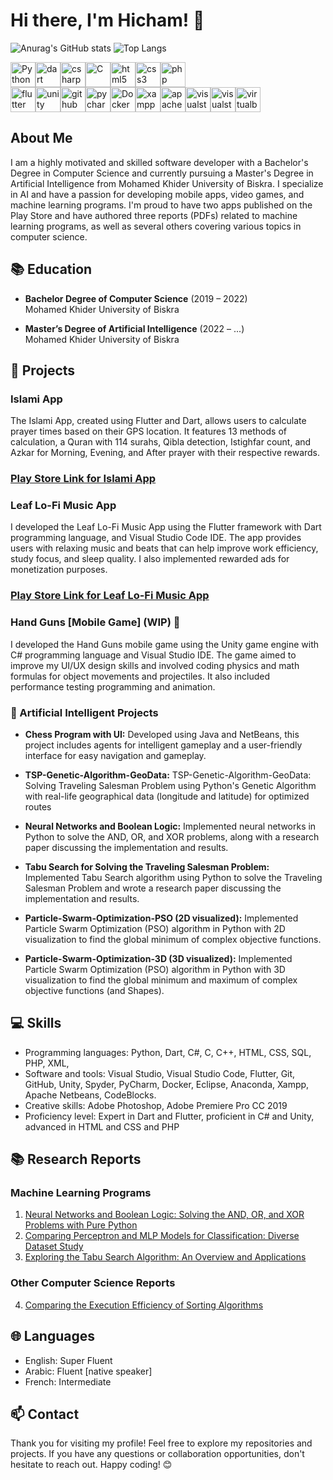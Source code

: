 # Hi there, I'm Hicham! 👋

![Anurag's GitHub stats](https://github-readme-stats.vercel.app/api?username=BouchanaHicham&show_icons=true&theme=dark&rank_icon=github)
![Top Langs](https://github-readme-stats.vercel.app/api/top-langs/?username=BouchanaHicham&layout=compact)<br>

<div style="display: flex;">
    <img height="40" width="40" src="https://cdn.simpleicons.org/python" alt="Python">    
    <img height="40" width="40" src="https://cdn.simpleicons.org/dart" alt="dart">
    <img height="40" width="40" src="https://cdn.simpleicons.org/csharp" alt="csharp">
    <img height="40" width="40" src="https://cdn.simpleicons.org/C" alt="C">
    <img height="40" width="40" src="https://cdn.simpleicons.org/html5" alt="html5">
    <img height="40" width="40" src="https://cdn.simpleicons.org/css3" alt="css3">
    <img height="40" width="40" src="https://cdn.simpleicons.org/php" alt="php">
    
    
    
</div>
<div style="display: flex;">
    <img height="40" width="40" src="https://cdn.simpleicons.org/flutter" alt="flutter">    
    <img height="40" width="40" src="https://cdn.simpleicons.org/unity" alt="unity">
    <img height="40" width="40" src="https://cdn.simpleicons.org/github" alt="github">
    <img height="40" width="40" src="https://cdn.simpleicons.org/pycharm" alt="pycharm">
    <img height="40" width="40" src="https://cdn.simpleicons.org/docker" alt="Docker">
    <img height="40" width="40" src="https://cdn.simpleicons.org/xampp" alt="xampp">
    <img height="40" width="40" src="https://cdn.simpleicons.org/apachenetbeanside" alt="apachenetbeanside">
    <img height="40" width="40" src="https://cdn.simpleicons.org/visualstudio" alt="visualstudio">
    <img height="40" width="40" src="https://cdn.simpleicons.org/visualstudiocode" alt="visualstudiocode">
    <img height="40" width="40" src="https://cdn.simpleicons.org/virtualbox" alt="virtualbox">
    
    
    
    
</div>



## About Me

I am a highly motivated and skilled software developer with a Bachelor's Degree in Computer Science and currently pursuing a Master's Degree in Artificial Intelligence from Mohamed Khider University of Biskra. I specialize in AI and have a passion for developing mobile apps, video games, and machine learning programs. I'm proud to have two apps published on the Play Store and have authored three reports (PDFs) related to machine learning programs, as well as several others covering various topics in computer science.

## 📚 Education

- **Bachelor Degree of Computer Science** (2019 – 2022)  
  Mohamed Khider University of Biskra

- **Master’s Degree of Artificial Intelligence** (2022 – ...)  
  Mohamed Khider University of Biskra

## 🚀 Projects

### Islami App
The Islami App, created using Flutter and Dart, allows users to calculate prayer times based on their GPS location. It features 13 methods of calculation, a Quran with 114 surahs, Qibla detection, Istighfar count, and Azkar for Morning, Evening, and After prayer with their respective rewards.

### [Play Store Link for Islami App](https://play.google.com/store/apps/details?id=com.bhicham.islami)

### Leaf Lo-Fi Music App
I developed the Leaf Lo-Fi Music App using the Flutter framework with Dart programming language, and Visual Studio Code IDE. The app provides users with relaxing music and beats that can help improve work efficiency, study focus, and sleep quality. I also implemented rewarded ads for monetization purposes.

### [Play Store Link for Leaf Lo-Fi Music App](https://play.google.com/store/apps/details?id=com.bhicham.leaf_music)


### Hand Guns [Mobile Game] (WIP) 🚧

I developed the Hand Guns mobile game using the Unity game engine with C# programming language and Visual Studio IDE. The game aimed to improve my UI/UX design skills and involved coding physics and math formulas for object movements and projectiles. It also included performance testing programming and animation.

### 🧠 Artificial Intelligent Projects

- **Chess Program with UI:** Developed using Java and NetBeans, this project includes agents for intelligent gameplay and a user-friendly interface for easy navigation and gameplay.

- **TSP-Genetic-Algorithm-GeoData:** TSP-Genetic-Algorithm-GeoData: Solving Traveling Salesman Problem using Python's Genetic Algorithm with real-life geographical data (longitude and latitude) for optimized routes

- **Neural Networks and Boolean Logic:** Implemented neural networks in Python to solve the AND, OR, and XOR problems, along with a research paper discussing the implementation and results.

- **Tabu Search for Solving the Traveling Salesman Problem:** Implemented Tabu Search algorithm using Python to solve the Traveling Salesman Problem and wrote a research paper discussing the implementation and results.
  
- **Particle-Swarm-Optimization-PSO (2D visualized):** Implemented Particle Swarm Optimization (PSO) algorithm in Python with 2D visualization to find the global minimum of complex objective functions.
  
- **Particle-Swarm-Optimization-3D (3D visualized):** Implemented Particle Swarm Optimization (PSO) algorithm in Python with 3D visualization to find the global minimum and maximum of complex objective functions (and Shapes).

## 💻 Skills

- Programming languages: Python, Dart, C#, C, C++, HTML, CSS, SQL, PHP, XML,
- Software and tools: Visual Studio, Visual Studio Code, Flutter, Git, GitHub, Unity, Spyder, PyCharm, Docker, Eclipse, Anaconda, Xampp, Apache Netbeans, CodeBlocks.
- Creative skills: Adobe Photoshop, Adobe Premiere Pro CC 2019
- Proficiency level: Expert in Dart and Flutter, proficient in C# and Unity, advanced in HTML and CSS and PHP

## 📚 Research Reports

### Machine Learning Programs

1. [Neural Networks and Boolean Logic: Solving the AND, OR, and XOR Problems with Pure Python](https://drive.google.com/file/d/1RhNk7kqUeipNp8Vqr5MHjeLDepcJsQIW/view?usp=sharing)
2. [Comparing Perceptron and MLP Models for Classification: Diverse Dataset Study](https://drive.google.com/file/d/1BLLw15ue5Am45lkzkM9fhdioyEpTmYfJ/view?usp=sharing)
3. [Exploring the Tabu Search Algorithm: An Overview and Applications](https://drive.google.com/file/d/1WzAL7PujZjef2caQZlRFng-_sslv-j8P/view?usp=sharing)

### Other Computer Science Reports

4. [Comparing the Execution Efficiency of Sorting Algorithms](https://drive.google.com/file/d/1f0Q8Ny4SZp0ub1NKRijhq7MfOY5mpEZN/view?usp=sharing)


## 🌐 Languages

- English: Super Fluent
- Arabic: Fluent [native speaker]
- French: Intermediate

## 📫 Contact

Thank you for visiting my profile! Feel free to explore my repositories and projects. If you have any questions or collaboration opportunities, don't hesitate to reach out. Happy coding! 😊
